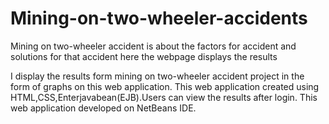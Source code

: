 # Mining-on-two-wheeler-accidents
Mining on two-wheeler accident is about the factors for accident and solutions for that accident here the webpage displays the results

I display the results form mining on two-wheeler accident project in the form of graphs on this web application. This web application created using HTML,CSS,Enterjavabean(EJB).Users can view the results after login. This web application developed on NetBeans IDE.
